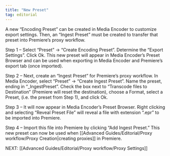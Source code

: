 ```yaml
---
title: "New Preset"
tag: editorial
---
```

A new “Encoding Preset” can be created in Media Encoder to customize export settings. Then, an “Ingest Preset” must be created to transfer that preset into Premiere’s proxy workflow.

Step 1 – Select “Preset” → “Create Encoding Preset”. Determine the “Export Settings”. Click Ok. This new preset will appear in Media Encoder’s Preset Browser and can be used when exporting in Media Encoder and Premiere’s export tab (once imported).

Step 2 – Next, create an “Ingest Preset” for Premiere’s proxy workflow. In Media Encoder, select “Preset” →  “Create Ingest Preset”. Name the preset, ending in “\_IngestPreset”. Check the box next to “Transcode files to Destination” (Premiere will reset the destination), choose a Format, select a Preset, (i.e. the preset from Step 1), and click Ok.

Step 3 – It will now appear in Media Encoder’s Preset Browser. Right clicking and selecting “Reveal Preset File” will reveal a file with extension “.epr” to be imported into Premiere.

Step 4 – Import this file into Premiere by clicking “Add Ingest Preset.” This new preset can now be used when [[Advanced Guides/Editorial/Proxy workflow/Proxy Creation|creating proxies]] in Premiere.

NEXT: [[Advanced Guides/Editorial/Proxy workflow/Proxy Settings]]